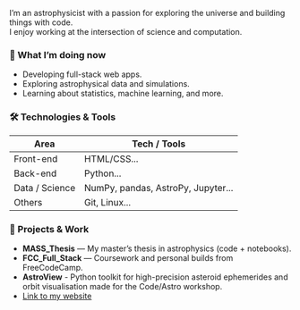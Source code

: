I’m an astrophysicist with a passion for exploring the universe and building things with code.  
I enjoy working at the intersection of science and computation.

### 🔭 What I’m doing now
- Developing full-stack web apps.  
- Exploring astrophysical data and simulations.  
- Learning about statistics, machine learning, and more.

### 🛠️ Technologies & Tools
| Area | Tech / Tools |
|------|--------------|
| Front-end | HTML/CSS... |
| Back-end | Python... |
| Data / Science | NumPy, pandas, AstroPy, Jupyter... |
| Others | Git, Linux... |

### 📂 Projects & Work
- **MASS_Thesis** — My master’s thesis in astrophysics (code + notebooks). 
- **FCC_Full_Stack** — Coursework and personal builds from FreeCodeCamp.
- **AstroView** - Python toolkit for high-precision asteroid ephemerides and orbit visualisation made for the Code/Astro workshop. 
- [Link to my website](https://tcaba2.github.io)  


<!--
**tcaba2/tcaba2** is a ✨ _special_ ✨ repository because its `README.md` (this file) appears on your GitHub profile.

Here are some ideas to get you started:

- 🔭 I’m currently working on ...
- 🌱 I’m currently learning ...
- 👯 I’m looking to collaborate on ...
- 🤔 I’m looking for help with ...
- 💬 Ask me about ...
- 📫 How to reach me: ...
- 😄 Pronouns: ...
- ⚡ Fun fact: ...
-->
